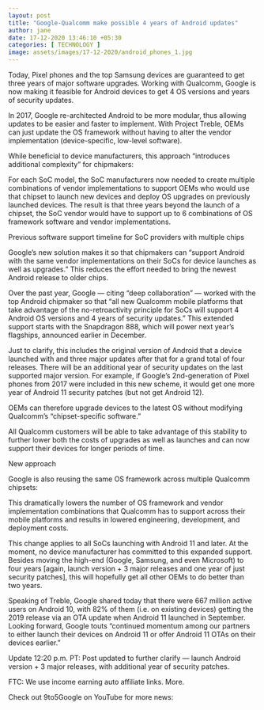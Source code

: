 ```yaml
---
layout: post
title: "Google-Qualcomm make possible 4 years of Android updates"
author: jane 
date: 17-12-2020 13:46:10 +05:30 
categories: [ TECHNOLOGY ] 
image: assets/images/17-12-2020/android_phones_1.jpg
---
```

Today, Pixel phones and the top Samsung devices are guaranteed to get three years of major software upgrades. Working with Qualcomm, Google is now making it feasible for Android devices to get 4 OS versions and years of security updates.

In 2017, Google re-architected Android to be more modular, thus allowing updates to be easier and faster to implement. With Project Treble, OEMs can just update the OS framework without having to alter the vendor implementation (device-specific, low-level software).

While beneficial to device manufacturers, this approach “introduces additional complexity” for chipmakers:

For each SoC model, the SoC manufacturers now needed to create multiple combinations of vendor implementations to support OEMs who would use that chipset to launch new devices and deploy OS upgrades on previously launched devices. The result is that three years beyond the launch of a chipset, the SoC vendor would have to support up to 6 combinations of OS framework software and vendor implementations.

Previous software support timeline for SoC providers with multiple chips

Google’s new solution makes it so that chipmakers can “support Android with the same vendor implementations on their SoCs for device launches as well as upgrades.” This reduces the effort needed to bring the newest Android release to older chips.

Over the past year, Google — citing “deep collaboration” — worked with the top Android chipmaker so that “all new Qualcomm mobile platforms that take advantage of the no-retroactivity principle for SoCs will support 4 Android OS versions and 4 years of security updates.” This extended support starts with the Snapdragon 888, which will power next year’s flagships, announced earlier in December.

Just to clarify, this includes the original version of Android that a device launched with and three major updates after that for a grand total of four releases. There will be an additional year of security updates on the last supported major version. For example, if Google’s 2nd-generation of Pixel phones from 2017 were included in this new scheme, it would get one more year of Android 11 security patches (but not get Android 12).

OEMs can therefore upgrade devices to the latest OS without modifying Qualcomm’s “chipset-specific software.”

All Qualcomm customers will be able to take advantage of this stability to further lower both the costs of upgrades as well as launches and can now support their devices for longer periods of time.

New approach

Google is also reusing the same OS framework across multiple Qualcomm chipsets:

This dramatically lowers the number of OS framework and vendor implementation combinations that Qualcomm has to support across their mobile platforms and results in lowered engineering, development, and deployment costs.

This change applies to all SoCs launching with Android 11 and later. At the moment, no device manufacturer has committed to this expanded support. Besides moving the high-end (Google, Samsung, and even Microsoft) to four years [again, launch version + 3 major releases and one year of just security patches], this will hopefully get all other OEMs to do better than two years.

Speaking of Treble, Google shared today that there were 667 million active users on Android 10, with 82% of them (i.e. on existing devices) getting the 2019 release via an OTA update when Android 11 launched in September. Looking forward, Google touts “continued momentum among our partners to either launch their devices on Android 11 or offer Android 11 OTAs on their devices earlier.”

Update 12:20 p.m. PT: Post updated to further clarify — launch Android version + 3 major releases, with additional year of security patches.

FTC: We use income earning auto affiliate links. More.

Check out 9to5Google on YouTube for more news: